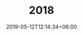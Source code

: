 ---
title: "2018"
date: 2019-05-12T12:14:34+06:00
description: "This is meta description."
type : "club_name/archive"
layout: "year.html"
images: 
- "images/blog/post-2.jpg"
- "images/blog/post-2.jpg"
- "images/blog/post-2.jpg"


---